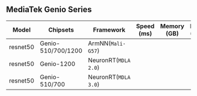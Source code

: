 ## MediaTek Genio Series

  | Model   |     Chipsets          |    Framework                |    Speed (ms) |   Memory (GB) |  Power (Watt) |     Temp (°C)    |
  |---------|-----------------------|-----------------------------|---------------|---------------|---------------|------------------|
  | resnet50  |  Genio-510/700/1200         | ArmNN(`Mali-G57`)       |         |           |               |                  |
  | resnet50  |  Genio-1200                 | NeuronRT(`MDLA 2.0`)        |         |           |               |                  |
  | resnet50  |  Genio-510/700              | NeuronRT(`MDLA 3.0`)        |         |           |               |                  |
